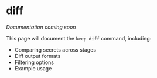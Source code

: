 # diff

*Documentation coming soon*

This page will document the `keep diff` command, including:

- Comparing secrets across stages
- Diff output formats
- Filtering options
- Example usage